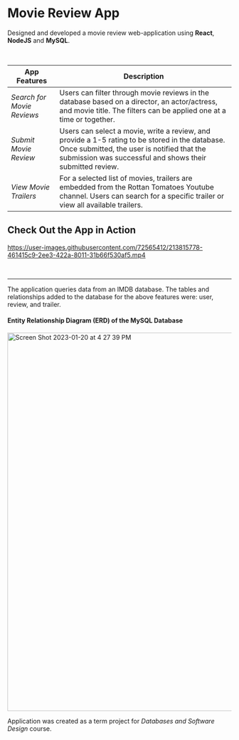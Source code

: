 # Movie Review App
Designed and developed a movie review web-application using **React**, **NodeJS** and **MySQL**.  

<br />

App Features | Description
------------- | -------------
*Search for Movie Reviews* | Users can filter through movie reviews in the database based on a director, an actor/actress, and movie title. The filters can be applied one at a time or together.
*Submit Movie Review* | Users can select a movie, write a review, and provide a 1-5 rating to be stored in the database. Once submitted, the user is notified that the submission was successful and shows their submitted review.
*View Movie Trailers* | For a selected list of movies, trailers are embedded from the Rottan Tomatoes Youtube channel. Users can search for a specific trailer or view all available trailers.

## Check Out the App in Action
https://user-images.githubusercontent.com/72565412/213815778-461415c9-2ee3-422a-8011-31b66f530af5.mp4

<br>
<hr />
The application queries data from an IMDB database. The tables and relationships added to the database for the above features were: user, review, and trailer.

#### Entity Relationship Diagram (ERD) of the MySQL Database
<img width="850" alt="Screen Shot 2023-01-20 at 4 27 39 PM" src="https://user-images.githubusercontent.com/72565412/213816794-5c9c0867-7209-491e-92b2-c82f2d2a53de.png">

Application was created as a term project for *Databases and Software Design* course.
